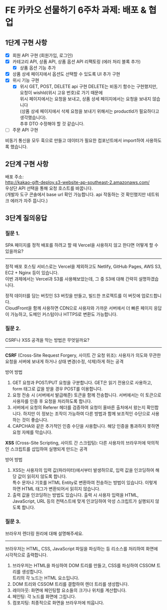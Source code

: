 # FE 카카오 선물하기 6주차 과제: 배포 & 협업

## 1단계 구현 사항

- [x] 회원 API 구현 (회원가입, 로그인)
- [x] 카테고리 API, 상품 API, 상품 옵션 API 리팩토링 (에러 처리 블록 추가)
  - [x] 상품 옵션 기능 추가
- [x] 상품 상세 페이지에서 옵션도 선택할 수 있도록 UI 추가 구현
- [x] 위시 기능 구현
  - [x] 위시 GET, POST, DELETE api 구현
        DELETE는 비동기 함수는 구현했지만, 요청이 wishId(위시 고유 번호)로 가기 때문에  
         위시 페이지에서는 요청을 보내고, 상품 상세 페이지에서는 요청을 보내지 않습니다  
         (상품 상세 페이지에서 삭제 요청을 보내기 위해서는 productId가 필요하다고 생각했습니다).  
         추후 DTO 수정해야 할 것 같습니다.
- [ ] 주문 API 구현

비동기 통신을 모두 훅으로 만들고 데이터가 필요한 컴포넌트에서 import하여 사용하도록 했습니다.

## 2단계 구현 사항

배포 주소:  
http://kakao-gift-deploy.s3-website-ap-southeast-2.amazonaws.com/  
우상단 API 선택을 통해 요청 호스트를 바꿉니다.  
(개발자 도구 콘솔에서 base url 확인 가능합니다. api 작동하는 것 확인했지만 네트워크 에러가 자주 뜹니다.)

## 3단계 질의응답

### 질문 1.

SPA 페이지를 정적 배포를 하려고 할 때 Vercel을 사용하지 않고 한다면 어떻게 할 수 있을까요?

---

정적 배포 호스팅 서비스로는 Vercel을 제외하고도 Netlify, GitHub Pages, AWS S3, EC2 + Nginx 등이 있습니다.  
이번 과제에서는 Vercel과 S3를 사용해보았는데, 그 중 S3에 대해 간략히 설명하겠습니다.

정적 데이터를 담는 버킷인 S3 버킷을 만들고, 빌드한 프로젝트를 이 버킷에 업로드합니다.  
CloudFront을 함께 사용하면 CDN으로 사용자와 가까운 서버에서 더 빠른 페이지 응답이 가능하고, 도메인 커스텀이나 HTTPS로 변환도 가능합니다.

### 질문 2.

CSRF나 XSS 공격을 막는 방법은 무엇일까요?

---

**CSRF** (Cross-Site Request Forgery, 사이트 간 요청 위조): 사용자가 의도와 무관한 요청을 서버에 보내게 하거나 상태 변경(수정, 삭제)하게 하는 공격

방어 방법

1. GET 요청과 POST/PUT 요청을 구분합니다. GET은 읽기 전용으로 사용하고, form 태그로 값을 받을 경우 POST를 이용합니다.
2. 요청 전송 시 (서버에서 발급해준) 토큰을 함께 전송합니다. 서버에서는 이 토큰으로 사용자를 인증 후 요청을 처리하도록 합니다.
3. 서버에서 요청의 Referer 헤더를 검증하여 요청이 올바른 출처에서 왔는지 확인합니다. 하지만 이 정보는 조작이 가능하여 다른 방법과 함께 보조적인 수단으로 사용하는 것이 좋습니다.
4. CAPCHA와 같은 추가적인 인증 수단을 사용합니다. 해당 인증을 통과하지 못하면 요청 자체를 막습니다.

**XSS** (Cross-Site Scripting, 사이트 간 스크립팅): 다른 사용자의 브라우저에 악의적인 스크립트를 삽입하여 실행되게 만드는 공격

방어 방법

1. XSS는 사용자의 입력 값(파라미터)에서부터 발생하므로, 입력 값을 인코딩하여 해당 값이 읽히지 않도록 합니다.  
   특수 문자나 기호를 HTML Entity로 변환하여 전송하는 방법이 있습니다. 이렇게 하면 HTML 태그가 변환되어서 읽히지 않습니다.
2. 출력 값을 인코딩하는 방법도 있습니다. 출력 시 사용자 입력을 HTML, JavaScript, URL 등의 컨텍스트에 맞게 인코딩하여 악성 스크립트가 실행되지 않도록 합니다.

### 질문 3.

브라우저 렌더링 원리에 대해 설명해주세요.

---

브라우저는 HTML, CSS, JavaScript 파일을 파싱하는 등 리소스를 처리하여 화면에 시각적으로 출력합니다.

1. 브라우저는 HTML을 파싱하여 DOM 트리를 만들고, CSS를 파싱하여 CSSOM 트리를 생성합니다.  
   트리의 각 노드는 HTML 요소입니다.
2. DOM 트리와 CSSOM 트리를 결합하여 렌더 트리를 생성합니다.
3. 레이아웃: 화면에 페인팅할 요소들의 크기나 위치를 계산합니다.
4. 페인팅: 각 노드를 화면에 그립니다.
5. 컴포지팅: 최종적으로 화면을 브라우저에 띄웁니다.
